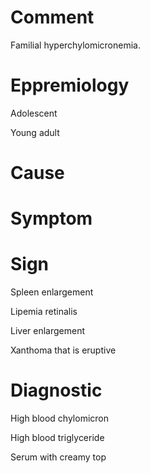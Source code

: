 # Comment

Familial hyperchylomicronemia.

# Eppremiology

Adolescent

Young adult

# Cause

# Symptom

# Sign

Spleen enlargement

Lipemia retinalis

Liver enlargement

Xanthoma that is eruptive

# Diagnostic

High blood chylomicron

High blood triglyceride

Serum with creamy top
